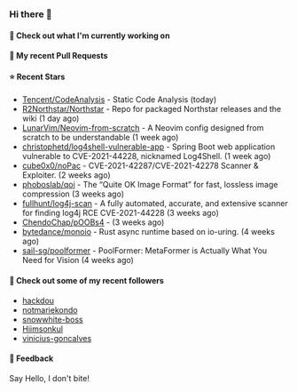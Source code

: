 ### Hi there 👋

#### 👷 Check out what I'm currently working on

#### 🔨 My recent Pull Requests


#### ⭐ Recent Stars

- [Tencent/CodeAnalysis](https://github.com/Tencent/CodeAnalysis) - Static Code Analysis (today)
- [R2Northstar/Northstar](https://github.com/R2Northstar/Northstar) - Repo for packaged Northstar releases and the wiki (1 day ago)
- [LunarVim/Neovim-from-scratch](https://github.com/LunarVim/Neovim-from-scratch) - A Neovim config designed from scratch to be understandable (1 week ago)
- [christophetd/log4shell-vulnerable-app](https://github.com/christophetd/log4shell-vulnerable-app) - Spring Boot web application vulnerable to CVE-2021-44228, nicknamed Log4Shell. (1 week ago)
- [cube0x0/noPac](https://github.com/cube0x0/noPac) - CVE-2021-42287/CVE-2021-42278 Scanner &amp; Exploiter. (2 weeks ago)
- [phoboslab/qoi](https://github.com/phoboslab/qoi) - The “Quite OK Image Format” for fast, lossless image compression (3 weeks ago)
- [fullhunt/log4j-scan](https://github.com/fullhunt/log4j-scan) - A fully automated, accurate, and extensive scanner for finding log4j RCE CVE-2021-44228  (3 weeks ago)
- [ChendoChap/pOOBs4](https://github.com/ChendoChap/pOOBs4) -  (3 weeks ago)
- [bytedance/monoio](https://github.com/bytedance/monoio) - Rust async runtime based on io-uring. (4 weeks ago)
- [sail-sg/poolformer](https://github.com/sail-sg/poolformer) - PoolFormer: MetaFormer is Actually What You Need for Vision (4 weeks ago)

#### 👯 Check out some of my recent followers

- [hackdou](https://github.com/hackdou)
- [notmariekondo](https://github.com/notmariekondo)
- [snowwhite-boss](https://github.com/snowwhite-boss)
- [Hiimsonkul](https://github.com/Hiimsonkul)
- [vinicius-goncalves](https://github.com/vinicius-goncalves)

#### 💬 Feedback

Say Hello, I don't bite!